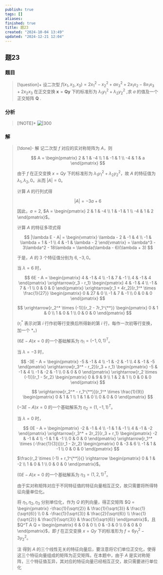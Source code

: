 ```yaml
---
publish: true
tags: []
aliases: 
finished: true
title: 题23
created: "2024-10-04 13:49"
updated: "2024-12-21 12:04"
---
```

## 题23
### 题目
> [!question]+
> 设二次型 $f\left( {{x}_{1},{x}_{2},{x}_{3}}\right) = 2{x}_{1}^{2} - {x}_{2}^{2} + a{x}_{3}^{2} + 2{x}_{1}{x}_{2} - 8{x}_{1}{x}_{3} + 2{x}_{2}{x}_{3}$ 在正交变换 $\mathbf{x} = \mathbf{Q}\mathbf{y}$ 下的标准形为 ${\lambda }_{1}{y}_{1}^{2} + {\lambda }_{2}{y}_{2}^{2}$ ,求 $a$ 的值及一个正交矩阵 $\mathbf{Q}$ .
### 分析
> [!NOTE]+
> ![|300](https://img.hwenyi.live/202412061624192.webp)
### 解
> [!done]-
> 解 记二次型 $f$ 对应的实对称矩阵为 $A$，则
> 
> $$
> A = \begin{pmatrix} 2 & 1 & -4 \\ 1 & -1 & 1 \\ -4 & 1 & a \end{pmatrix}
> $$
> 
> 由于 $f$ 在正交变换 $x = Qy$ 下的标准形为 $\lambda_1 y_1^2 + \lambda_2 y_2^2$，故 $A$ 的特征值为 $\lambda_1, \lambda_2, 0$。从而 $|A| = 0$。
> 
> 计算 $A$ 的行列式得
> 
> $$
> |A| = -3a + 6
> $$
> 
> 因此，$a = 2$, $A = \begin{pmatrix} 2 & 1 & -4 \\ 1 & -1 & 1 \\ -4 & 1 & 2 \end{pmatrix}$。
> 
> 计算 $A$ 的特征多项式得
> 
> $$
> |\lambda E - A| = \begin{vmatrix} \lambda - 2 & -1 & 4 \\ -1 & \lambda + 1 & -1 \\ 4 & -1 & \lambda - 2 \end{vmatrix} = \lambda^3 - 3\lambda^2 - 18\lambda = \lambda(\lambda - 6)(\lambda + 3)
> $$
> 
> 于是，$A$ 的 3 个特征值分别为 $6, -3, 0$。
> 
> 当 $\lambda = 6$ 时，
> 
> $$
> 6E - A = \begin{pmatrix} 4 & -1 & 4 \\ -1 & 7 & -1 \\ 4 & -1 & 4 \end{pmatrix} \xrightarrow{r_3 - r_1} \begin{pmatrix} 4 & -1 & 4 \\ -1 & 7 & -1 \\ 0 & 0 & 0 \end{pmatrix} \xrightarrow[r_1 + 4r_2]{r_1^* \times \frac{1}{27}} \begin{pmatrix} 0 & 27 & 0 \\ -1 & 7 & -1 \\ 0 & 0 & 0 \end{pmatrix}
> $$
> 
> $$
> \xrightarrow[r_2^* \times (-1)]{r_2 - 7r_1^{**}} \begin{pmatrix} 0 & 1 & 0 \\ 1 & 0 & 1 \\ 0 & 0 & 0 \end{pmatrix}
> $$
> 
> $(r_i^*$ 表示对第 $i$ 行作初等行变换后所得新的第 $i$ 行，每作一次初等行变换，加一个 $*$。)
> 
> $(6E - A)x = 0$ 的一个基础解系为 $\eta_1 = (-1, 0, 1)^T$。
> 
> 当 $\lambda = -3$ 时，
> 
> $$
> -3E - A = \begin{pmatrix} -5 & -1 & 4 \\ -1 & -2 & -1 \\ 4 & -1 & -5 \end{pmatrix} \xrightarrow[r_3^* - r_2]{r_3 + r_1} \begin{pmatrix} -5 & -1 & 4 \\ -1 & -2 & -1 \\ 0 & 0 & 0 \end{pmatrix} \xrightarrow[r_2 \times (-1)]{r_1 - 5r_2} \begin{pmatrix} 0 & 9 & 9 \\ 1 & 2 & 1 \\ 0 & 0 & 0 \end{pmatrix}
> $$
> 
> $$
> \xrightarrow[r_2^* - r_1^{**}]{r_1^* \times \frac{1}{9}} \begin{pmatrix} 0 & 1 & 1 \\ 1 & 1 & 0 \\ 0 & 0 & 0 \end{pmatrix}
> $$
> 
> $(-3E - A)x = 0$ 的一个基础解系为 $\eta_2 = (1, -1, 1)^T$。
> 
> 当 $\lambda = 0$ 时，
> 
> $$
> 0E - A = \begin{pmatrix} -2 & -1 & 4 \\ -1 & 1 & -1 \\ 4 & -1 & -2 \end{pmatrix} \xrightarrow[r_3^* + 2r_2]{r_3 + r_1} \begin{pmatrix} -2 & -1 & 4 \\ -1 & 1 & -1 \\ 0 & 0 & 0 \end{pmatrix} \xrightarrow[r_1^* \times (-\frac{1}{3})]{r_1 - 2r_2} \begin{pmatrix} 0 & -3 & 6 \\ -1 & 1 & -1 \\ 0 & 0 & 0 \end{pmatrix}
> $$
> 
> $\frac{r_2 \times (-1) + r_1^{**}}{} \rightarrow \begin{pmatrix} 0 & 1 & -2 \\ 1 & 0 & 1 \\ 0 & 0 & 0 \end{pmatrix}$。
> 
> $(0E - A)x = 0$ 的一个基础解系为 $\eta_3 = (1, 2, 1)^T$。
> 
> 由于实对称矩阵对应于不同特征值的特征向量相互正交，故只需要将所得特征向量单位化。
> 
> 将 $\eta_1, \eta_2, \eta_3$ 分别单位化，作为 $Q$ 的列向量，得正交矩阵 $Q = \begin{pmatrix} -\frac{1}{\sqrt{2}} & \frac{1}{\sqrt{3}} & \frac{1}{\sqrt{6}} \\ 0 & -\frac{1}{\sqrt{3}} & \frac{2}{\sqrt{6}} \\ \frac{1}{\sqrt{2}} & \frac{1}{\sqrt{3}} & \frac{1}{\sqrt{6}} \end{pmatrix}$，且 $Q^T A Q = \begin{pmatrix} 6 & 0 & 0 \\ 0 & -3 & 0 \\ 0 & 0 & 0 \end{pmatrix}$，即 $f$ 在正交变换 $x = Qy$ 下的标准形为 $f = 6y_1^2 - 3y_2^2$。
> 
> 注 得到 $A$ 的三个线性无关的特征向量后，要注意将它们单位正交化，使得这三个特征向量组成的矩阵为正交矩阵。在本题中，由于 $A$ 是实对称矩阵，三个特征值互异，其对应的特征向量已经相互正交，故只需要进行单位化
